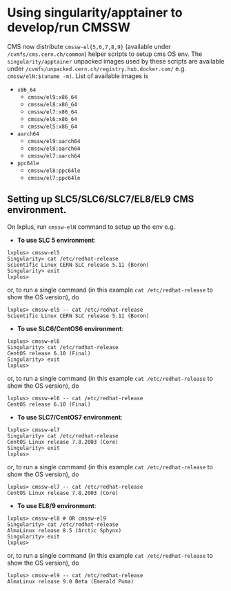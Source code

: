 # Using singularity/apptainer to develop/run CMSSW

CMS now distribute `cmssw-el{5,6,7,8,9}` (available under `/cvmfs/cms.cern.ch/common`) helper scripts to setup cms OS env. The `singularity/apptainer` unpacked images used by these scripts are available under `/cvmfs/unpacked.cern.ch/registry.hub.docker.com/` e.g. `cmssw/elN:$(uname -m)`. List of available images is
   - `x86_64`
     - `cmssw/el9:x86_64`
     - `cmssw/el8:x86_64`
     - `cmssw/el7:x86_64`
     - `cmssw/el6:x86_64`
     - `cmssw/el5:x86_64`
   - `aarch64`
     - `cmssw/el9:aarch64`
     - `cmssw/el8:aarch64`
     - `cmssw/el7:aarch64`
   - `ppc64le`
     - `cmssw/el8:ppc64le`
     - `cmssw/el7:ppc64le`

## Setting up SLC5/SLC6/SLC7/EL8/EL9 CMS environment.

On lxplus, run `cmssw-elN` command to setup up the env e.g.

- **To use SLC 5 environment**:

```
lxplus> cmssw-el5
Singularity> cat /etc/redhat-release 
Scientific Linux CERN SLC release 5.11 (Boron)
Singularity> exit
lxplus>
```
or, to run a single command (in this example `cat /etc/redhat-release` to show the OS version), do
```
lxplus> cmssw-el5 -- cat /etc/redhat-release
Scientific Linux CERN SLC release 5.11 (Boron)
```

- **To use SLC6/CentOS6 environment**:

```
lxplus> cmssw-el6
Singularity> cat /etc/redhat-release 
CentOS release 6.10 (Final)
Singularity> exit
lxplus>
```
or, to run a single command (in this example `cat /etc/redhat-release` to show the OS version), do
```
lxplus> cmssw-el6 -- cat /etc/redhat-release
CentOS release 6.10 (Final)
```

- **To use SLC7/CentOS7 environment**:

```
lxplus> cmssw-el7
Singularity> cat /etc/redhat-release 
CentOS Linux release 7.8.2003 (Core)
Singularity> exit
lxplus>
```
or, to run a single command (in this example `cat /etc/redhat-release` to show the OS version), do
```
lxplus> cmssw-el7 -- cat /etc/redhat-release
CentOS Linux release 7.8.2003 (Core)
```

- **To use EL8/9 environment**:

```
lxplus> cmssw-el8 # OR cmssw-el9
Singularity> cat /etc/redhat-release
AlmaLinux release 8.5 (Arctic Sphynx)
Singularity> exit
lxplus>
```
or, to run a single command (in this example `cat /etc/redhat-release` to show the OS version), do
```
lxplus> cmssw-el9 -- cat /etc/redhat-release
AlmaLinux release 9.0 Beta (Emerald Puma)
```
